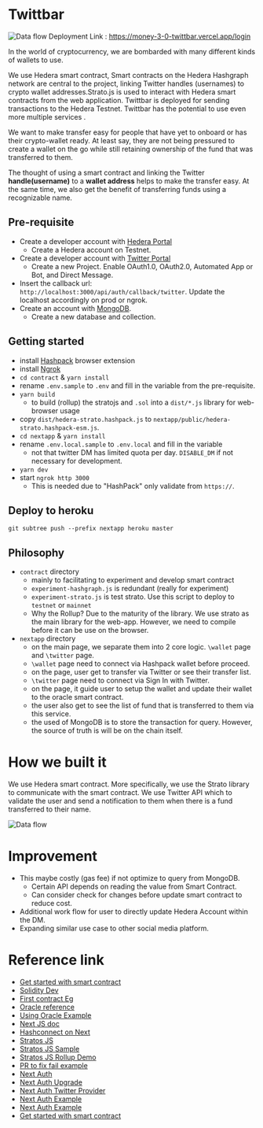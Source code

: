 # Twittbar
![Data flow](https://www.google.com/url?sa=i&url=https%3A%2F%2Fwww.coinbase.com%2Fdeveloper-platform%2Fdiscover%2Flaunches%2Fintroducing-agentkit&psig=AOvVaw2Kp4EMthmWK1_7z5yZQXbA&ust=1739189385495000&source=images&cd=vfe&opi=89978449&ved=0CBQQjRxqFwoTCMCEjMXHtosDFQAAAAAdAAAAABAE)
Deployment Link : https://money-3-0-twittbar.vercel.app/login

In the world of cryptocurrency, we are bombarded with many different kinds of wallets to use. 

We use Hedera smart contract, Smart contracts on the Hedera Hashgraph network are central to the project, linking Twitter handles (usernames) to crypto wallet addresses.Strato.js is used to interact with Hedera smart contracts from the web application.
Twittbar is deployed for sending transactions to the Hedera Testnet.
Twittbar has the potential to use even more multiple services .

We want to make transfer easy for people that have yet to onboard or has their crypto-wallet ready. At least say, they are not being pressured to create a wallet on the go while still retaining ownership of the fund that was transferred to them.

The thought of using a smart contract and linking the Twitter **handle(username)** to a **wallet address** helps to make the transfer easy. At the same time, we also get the benefit of transferring funds using a recognizable name.


## Pre-requisite
- Create a developer account with [Hedera Portal](https://portal.hedera.com)
  + Create a Hedera account on Testnet.
- Create a developer account with [Twitter Portal](https://developer.twitter.com/en/portal/dashboard)
  + Create a new Project. Enable OAuth1.0, OAuth2.0, Automated App or Bot, and Direct Message.
- Insert the callback url: `http://localhost:3000/api/auth/callback/twitter`. Update the localhost accordingly on prod or ngrok.
- Create an account with [MongoDB](https://account.mongodb.com/account/login).
  + Create a new database and collection.

## Getting started
- install [Hashpack](https://www.hashpack.app) browser extension
- install [Ngrok](https://ngrok.com)
- `cd contract` & `yarn install`
- rename `.env.sample` to `.env` and fill in the variable from the pre-requisite.
- `yarn build`
  + to build (rollup) the stratojs and `.sol` into a `dist/*.js` library for web-browser usage
- copy `dist/hedera-strato.hashpack.js` to `nextapp/public/hedera-strato.hashpack-esm.js`.
- `cd nextapp` & `yarn install`
- rename `.env.local.sample` to `.env.local` and fill in the variable
  + not that twitter DM has limited quota per day. `DISABLE_DM` if not necessary for development.
- `yarn dev`
- start `ngrok http 3000`
  + This is needed due to "HashPack" only validate from `https://`.

## Deploy to heroku
`git subtree push --prefix nextapp heroku master`

## Philosophy
- `contract` directory
  + mainly to facilitating to experiment and develop smart contract
  + `experiment-hashgraph.js` is redundant (really for experiment)
  + `experiment-strato.js` is test strato. Use this script to deploy to `testnet` or `mainnet`
  + Why the Rollup? Due to the maturity of the library. We use strato as the main library for the web-app. However, we need to compile before it can be use on the browser.
- `nextapp` directory
  + on the main page, we separate them into 2 core logic. `\wallet` page and `\twitter` page.
  + `\wallet` page need to connect via Hashpack wallet before proceed.
  + on the page, user get to transfer via Twitter or see their transfer list.
  + `\twitter` page need to connect via Sign In with Twitter.
  + on the page, it guide user to setup the wallet and update their wallet to the oracle smart contract.
  + the user also get to see the list of fund that is transferred to them via this service.
  + the used of MongoDB is to store the transaction for query. However, the source of truth is will be on the chain itself.

# How we built it
We use Hedera smart contract. More specifically, we use the Strato library to communicate with the smart contract. We use Twitter API which to validate the user and send a notification to them when there is a fund transferred to their name.

![Data flow](http://choong.pw/wp-content/uploads/2022/05/twittbar-dataflow.png)

# Improvement
- This maybe costly (gas fee) if not optimize to query from MongoDB.
  + Certain API depends on reading the value from Smart Contract.
  + Can consider check for changes before update smart contract to reduce cost.
- Additional work flow for user to directly update Hedera Account within the DM.
- Expanding similar use case to other social media platform.

# Reference link
- [Get started with smart contract](https://hedera.com/blog/how-to-deploy-smart-contracts-on-hedera-part-1-a-simple-getter-and-setter-contract)
- [Solidity Dev](https://remix.ethereum.org)
- [First contract Eg](https://docs.hedera.com/guides/getting-started/try-examples/deploy-your-first-smart-contract)
- [Oracle reference](https://github.com/provable-things/ethereum-api/blob/master/oraclizeAPI_0.5.sol)
- [Using Oracle Example](https://fravoll.github.io/solidity-patterns/oracle.html)
- [Next JS doc](https://nextjs.org/docs)
- [Hashconnect on Next](https://www.youtube.com/watch?v=5klHbH0LEdU)
- [Stratos JS](https://hsj-docs.buidlerlabs.com)
- [Stratos JS Sample](https://github.com/buidler-labs/hsj-example/blob/main/.env.sample)
- [Stratos JS Rollup Demo](https://github.com/buidler-labs/hsj-rollup-demo)
- [PR to fix fail example](https://github.com/buidler-labs/hsj-rollup-demo/pull/1)
- [Next Auth](https://spacejelly.dev/posts/how-to-authenticate-next-js-apps-with-twitter-nextauth-js/)
- [Next Auth Upgrade](https://next-auth.js.org/getting-started/upgrade-v4#next-authreact)
- [Next Auth Twitter Provider](https://next-auth.js.org/providers/twitter)
- [Next Auth Example](https://spacejelly.dev/posts/how-to-authenticate-next-js-apps-with-twitter-nextauth-js/)
- [Next Auth Example](https://spacejelly.dev/posts/how-to-make-twitter-api-requests-with-nextauth-js-session-tokens/)
- [Get started with smart contract](https://hedera.com/blog/how-to-deploy-smart-contracts-on-hedera-part-1-a-simple-getter-and-setter-contract)
